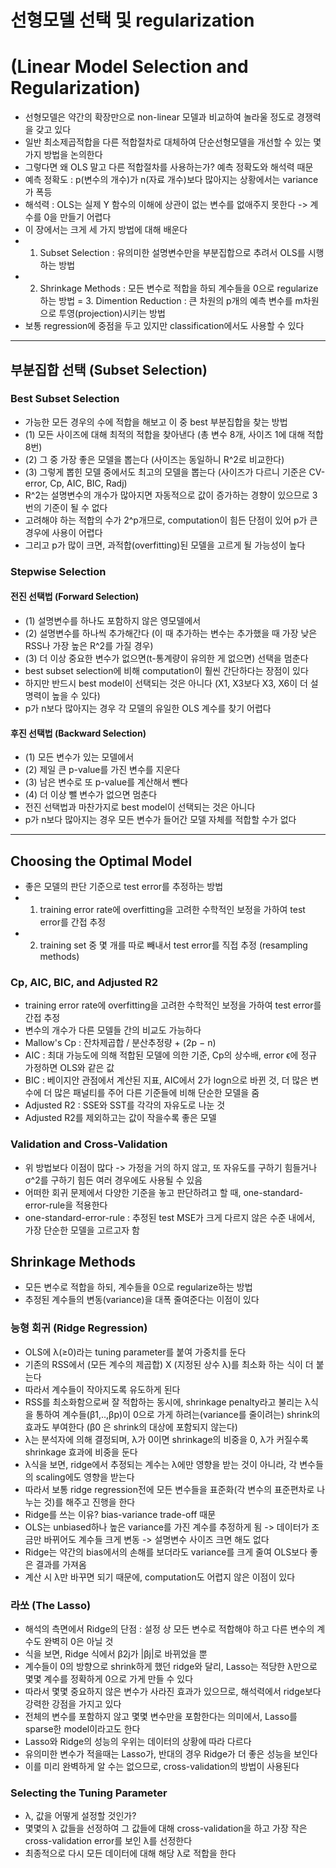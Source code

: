 # 선형모델 선택 및 regularization 
# (Linear Model Selection and Regularization)
- 선형모델은 약간의 확장만으로 non-linear 모델과 비교하여 놀라울 정도로 경쟁력을 갖고 있다
- 일반 최소제곱적합을 다른 적합절차로 대체하여 단순선형모델을 개선할 수 있는 몇 가지 방법을 논의한다
- 그렇다면 왜 OLS 말고 다른 적합절차를 사용하는가? 예측 정확도와 해석력 때문
- 예측 정확도 : p(변수의 개수)가 n(자료 개수)보다 많아지는 상황에서는 variance가 폭등
- 해석력 : OLS는 실제 Y 함수의 이해에 상관이 없는 변수를 없애주지 못한다 -> 계수를 0을 만들기 어렵다
- 이 장에서는 크게 세 가지 방법에 대해 배운다
- 1. Subset Selection : 유의미한 설명변수만을 부분집합으로 추려서 OLS를 시행하는 방법
- 2. Shrinkage Methods : 모든 변수로 적합을 하되 계수들을 0으로 regularize하는 방법
= 3. Dimention Reduction : 큰 차원의 p개의 예측 변수를 m차원으로 투영(projection)시키는 방법
- 보통 regression에 중점을 두고 있지만 classification에서도 사용할 수 있다
***
## 부분집합 선택 (Subset Selection)
### Best Subset Selection
- 가능한 모든 경우의 수에 적합을 해보고 이 중 best 부분집합을 찾는 방법
- (1) 모든 사이즈에 대해 최적의 적합을 찾아낸다 (총 변수 8개, 사이즈 1에 대해 적합 8번)
- (2) 그 중 가장 좋은 모델을 뽑는다 (사이즈는 동일하니 R^2로 비교한다)
- (3) 그렇게 뽑힌 모델 중에서도 최고의 모델을 뽑는다 (사이즈가 다르니 기준은 CV-error, Cp, AIC, BIC, Radj)
- R^2는 설명변수의 개수가 많아지면 자동적으로 값이 증가하는 경향이 있으므로 3번의 기준이 될 수 없다
- 고려해야 하는 적합의 수가 2^p개므로, computation이 힘든 단점이 있어 p가 큰 경우에 사용이 어렵다
- 그리고 p가 많이 크면, 과적합(overfitting)된 모델을 고르게 될 가능성이 높다
### Stepwise Selection
#### 전진 선택법 (Forward Selection)
- (1) 설명변수를 하나도 포함하지 않은 영모델에서
- (2) 설명변수를 하나씩 추가해간다 (이 때 추가하는 변수는 추가했을 때 가장 낮은 RSS나 가장 높은 R^2를 가질 경우)
- (3) 더 이상 중요한 변수가 없으면(t-통계량이 유의한 게 없으면) 선택을 멈춘다
- best subset selection에 비해 computation이 훨씬 간단하다는 장점이 있다
- 하지만 반드시 best model이 선택되는 것은 아니다 (X1, X3보다 X3, X6이 더 설명력이 높을 수 있다)
- p가 n보다 많아지는 경우 각 모델의 유일한 OLS 계수를 찾기 어렵다
#### 후진 선택법 (Backward Selection)
- (1) 모든 변수가 있는 모델에서 
- (2) 제일 큰 p-value를 가진 변수를 지운다
- (3) 남은 변수로 또 p-value를 계산해서 뺀다
- (4) 더 이상 뺄 변수가 없으면 멈춘다
- 전진 선택법과 마찬가지로 best model이 선택되는 것은 아니다 
- p가 n보다 많아지는 경우 모든 변수가 들어간 모델 자체를 적합할 수가 없다
***
## Choosing the Optimal Model
- 좋은 모델의 판단 기준으로 test error를 추정하는 방법
- 1. training error rate에 overfitting을 고려한 수학적인 보정을 가하여 test error를 간접 추정
- 2. training set 중 몇 개를 따로 빼내서 test error를 직접 추정 (resampling methods)
### Cp, AIC, BIC, and Adjusted R2
- training error rate에 overfitting을 고려한 수학적인 보정을 가하여 test error를 간접 추정
- 변수의 개수가 다른 모델들 간의 비교도 가능하다
- Mallow's Cp : 잔차제곱합 / 분산추정량 + (2p − n)
- AIC : 최대 가능도에 의해 적합된 모델에 의한 기준, Cp의 상수배, error ϵ에 정규 가정하면 OLS와 같은 값
- BIC : 베이지안 관점에서 계산된 지표, AIC에서 2가 logn으로 바뀐 것, 더 많은 변수에 더 많은 패널티를 주어 다른 기준들에 비해 단순한 모델을 줌
- Adjusted R2 : SSE와 SST를 각각의 자유도로 나눈 것
- Adjusted R2를 제외하고는 값이 작을수록 좋은 모델
### Validation and Cross-Validation
- 위 방법보다 이점이 많다 -> 가정을 거의 하지 않고, 또 자유도를 구하기 힘들거나 σ^2를 구하기 힘든 여러 경우에도 사용될 수 있음
- 어떠한 회귀 문제에서 다양한 기준을 놓고 판단하려고 할 때, one-standard-error-rule을 적용한다
- one-standard-error-rule : 추정된 test MSE가 크게 다르지 않은 수준 내에서, 가장 단순한 모델을 고르고자 함
## Shrinkage Methods
- 모든 변수로 적합을 하되, 계수들을 0으로 regularize하는 방법
- 추정된 계수들의 변동(variance)을 대폭 줄여준다는 이점이 있다
### 능형 회귀 (Ridge Regression)
- OLS에 λ(≥0)라는 tuning parameter를 붙여 가중치를 둔다
- 기존의 RSS에서 (모든 계수의 제곱합) X (지정된 상수 λ)를 최소화 하는 식이 더 붙는다
- 따라서 계수들이 작아지도록 유도하게 된다
- RSS를 최소화함으로써 잘 적합하는 동시에, shrinkage penalty라고 불리는 λ식을 통하여 계수들(β1,..,βp)이 0으로 가게 하려는(variance를 줄이려는) shrink의 효과도 부여한다 (β0 은 shrink의 대상에 포함되지 않는다)
- λ는 분석자에 의해 결정되며, λ가 0이면 shrinkage의 비중을 0, λ가 커질수록 shrinkage 효과에 비중을 둔다
- λ식을 보면, ridge에서 추정되는 계수는 λ에만 영향을 받는 것이 아니라, 각 변수들의 scaling에도 영향을 받는다
- 따라서 보통 ridge regression전에 모든 변수들을 표준화(각 변수의 표준편차로 나누는 것)를 해주고 진행을 한다
- Ridge를 쓰는 이유? bias-variance trade-off 때문
- OLS는 unbiased하나 높은 variance를 가진 계수를 추정하게 됨 -> 데이터가 조금만 바뀌어도 계수들 크게 변동 -> 설명변수 사이즈 크면 해도 없다
- Ridge는 약간의 bias에서의 손해를 보더라도 variance를 크게 줄여 OLS보다 좋은 결과를 가져옴
- 계산 시 λ만 바꾸면 되기 때문에, computation도 어렵지 않은 이점이 있다  
### 라쏘 (The Lasso)
- 해석의 측면에서 Ridge의 단점 : 설정 상 모든 변수로 적합해야 하고 다른 변수의 계수도 완벽히 0은 아닐 것
- 식을 보면, Ridge 식에서 β2j가 |βj|로 바뀌었을 뿐
- 계수들이 0의 방향으로 shrink하게 했던 ridge와 달리, Lasso는 적당한 λ만으로 몇몇 계수를 정확하게 0으로 가게 만들 수 있다
- 따라서 몇몇 중요하지 않은 변수가 사라진 효과가 있으므로, 해석력에서 ridge보다 강력한 강점을 가지고 있다
- 전체의 변수를 포함하지 않고 몇몇 변수만을 포함한다는 의미에서, Lasso를 sparse한 model이라고도 한다
- Lasso와 Ridge의 성능의 우위는 데이터의 상황에 따라 다르다
- 유의미한 변수가 적을때는 Lasso가, 반대의 경우 Ridge가 더 좋은 성능을 보인다
- 이를 미리 완벽하게 알 수는 없으므로, cross-validation의 방법이 사용된다
### Selecting the Tuning Parameter
- λ, 값을 어떻게 설정할 것인가?
- 몇몇의 λ 값들을 선정하여 그 값들에 대해 cross-validation을 하고 가장 작은 cross-validation error를 보인 λ를 선정한다
- 최종적으로 다시 모든 데이터에 대해 해당 λ로 적합을 한다
